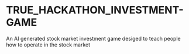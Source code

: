 # TRUE_HACKATHON_INVESTMENT-GAME
An AI generated stock market investment game desiged to teach people how to operate in the stock market
